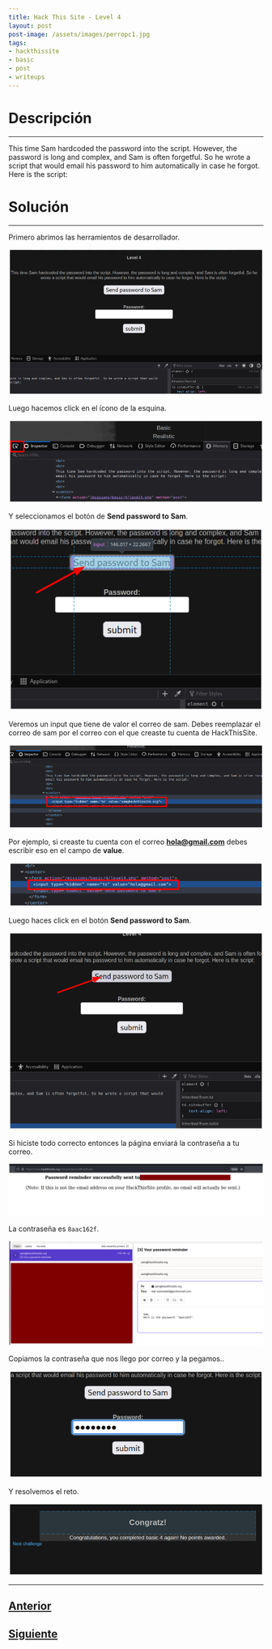 ```yaml
---
title: Hack This Site - Level 4
layout: post
post-image: /assets/images/perropc1.jpg 
tags:
- hackthissite
- basic
- post
- writeups
---
```

# Descripción
---

This time Sam hardcoded the password into the script. However, the password is long and complex, and Sam is often forgetful. So he wrote a script that would email his password to him automatically in case he forgot. Here is the script:


# Solución
---

Primero abrimos las herramientos de desarrollador.

![](/assets/images/images-hts-basic/level4-1.png)

Luego hacemos click en el ícono de la esquina.

![](/assets/images/images-hts-basic/level4-2.png)

Y seleccionamos el botón de **Send password to Sam**.

![](/assets/images/images-hts-basic/level4-3.png)

Veremos un input que tiene de valor el correo de sam. Debes reemplazar el correo de sam por el correo con el que creaste tu cuenta de HackThisSite.

![](/assets/images/images-hts-basic/level4-4.png)

Por ejemplo, si creaste tu cuenta con el correo **hola@gmail.com** debes escribir eso en el campo de **value**.

![](/assets/images/images-hts-basic/level4-5.png)

Luego haces click en el botón **Send password to Sam**.

![](/assets/images/images-hts-basic/level4-6.png)

Si hiciste todo correcto entonces la página enviará la contraseña a tu correo.

![](/assets/images/images-hts-basic/level4-7.png)

La contraseña es `8aac162f`.

![](/assets/images/images-hts-basic/level4-8.png)

Copiamos la contraseña que nos llego por correo y la pegamos..

![](/assets/images/images-hts-basic/level4-9.png)

Y resolvemos el reto.

![](/assets/images/images-hts-basic/level4-10.png)

---

## [Anterior](/blog/Level-3)
## [Siguiente](/blog/Level-5)
